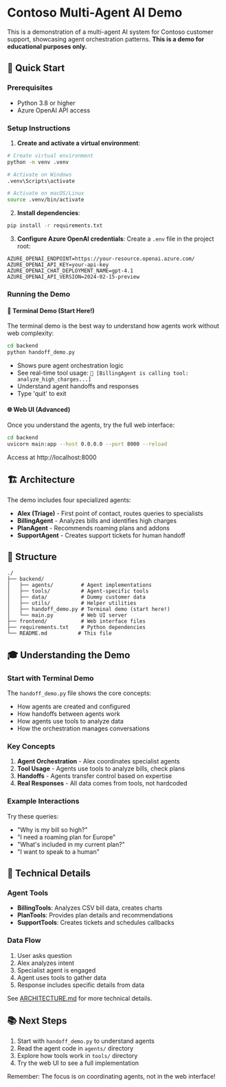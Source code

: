 # Contoso Multi-Agent AI Demo

This is a demonstration of a multi-agent AI system for Contoso customer support, showcasing agent orchestration patterns. **This is a demo for educational purposes only.**

## 🚀 Quick Start

### Prerequisites
- Python 3.8 or higher
- Azure OpenAI API access

### Setup Instructions

1. **Create and activate a virtual environment**:
```bash
# Create virtual environment
python -m venv .venv

# Activate on Windows
.venv\Scripts\activate

# Activate on macOS/Linux
source .venv/bin/activate
```

2. **Install dependencies**:
```bash
pip install -r requirements.txt
```

3. **Configure Azure OpenAI credentials**:
Create a `.env` file in the project root:
```env
AZURE_OPENAI_ENDPOINT=https://your-resource.openai.azure.com/
AZURE_OPENAI_API_KEY=your-api-key
AZURE_OPENAI_CHAT_DEPLOYMENT_NAME=gpt-4.1
AZURE_OPENAI_API_VERSION=2024-02-15-preview
```

### Running the Demo

#### 🎯 Terminal Demo (Start Here!)
The terminal demo is the best way to understand how agents work without web complexity:
```bash
cd backend
python handoff_demo.py
```
- Shows pure agent orchestration logic
- See real-time tool usage: `🔧 [BillingAgent is calling tool: analyze_high_charges...]`
- Understand agent handoffs and responses
- Type 'quit' to exit

#### 🌐 Web UI (Advanced)
Once you understand the agents, try the full web interface:
```bash
cd backend
uvicorn main:app --host 0.0.0.0 --port 8000 --reload
```
Access at http://localhost:8000

## 🏗️ Architecture

The demo includes four specialized agents:

- **Alex (Triage)** - First point of contact, routes queries to specialists
- **BillingAgent** - Analyzes bills and identifies high charges  
- **PlanAgent** - Recommends roaming plans and addons
- **SupportAgent** - Creates support tickets for human handoff

## 📁 Structure

```
./
├── backend/
│   ├── agents/         # Agent implementations
│   ├── tools/          # Agent-specific tools
│   ├── data/           # Dummy customer data
│   ├── utils/          # Helper utilities
│   ├── handoff_demo.py # Terminal demo (start here!)
│   └── main.py         # Web UI server
├── frontend/           # Web interface files
├── requirements.txt    # Python dependencies
└── README.md          # This file
```

## 🎓 Understanding the Demo

### Start with Terminal Demo
The `handoff_demo.py` file shows the core concepts:
- How agents are created and configured
- How handoffs between agents work
- How agents use tools to analyze data
- How the orchestration manages conversations

### Key Concepts
1. **Agent Orchestration** - Alex coordinates specialist agents
2. **Tool Usage** - Agents use tools to analyze bills, check plans
3. **Handoffs** - Agents transfer control based on expertise
4. **Real Responses** - All data comes from tools, not hardcoded

### Example Interactions
Try these queries:
- "Why is my bill so high?"
- "I need a roaming plan for Europe"
- "What's included in my current plan?"
- "I want to speak to a human"

## 📝 Technical Details

### Agent Tools
- **BillingTools**: Analyzes CSV bill data, creates charts
- **PlanTools**: Provides plan details and recommendations
- **SupportTools**: Creates tickets and schedules callbacks

### Data Flow
1. User asks question
2. Alex analyzes intent
3. Specialist agent is engaged
4. Agent uses tools to gather data
5. Response includes specific details from data

See [ARCHITECTURE.md](ARCHITECTURE.md) for more technical details.

## 📚 Next Steps

1. Start with `handoff_demo.py` to understand agents
2. Read the agent code in `agents/` directory
3. Explore how tools work in `tools/` directory
4. Try the web UI to see a full implementation

Remember: The focus is on coordinating agents, not in the web interface!